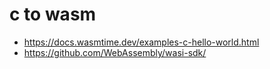 # c to wasm

* https://docs.wasmtime.dev/examples-c-hello-world.html
* https://github.com/WebAssembly/wasi-sdk/